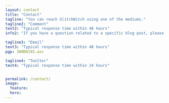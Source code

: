 ```yaml
---
layout: contact
title: "Contact"
tagline: "You can reach GlitchWitch using one of the mediums."
tagline2: "Comment"
text2: "Typical response time within 48 hours"
info2: "If you have a question related to a specific blog post, please use the comment feature (provided by Disqus) rather than emailing me about it."

tagline3: "Email"
text3: "Typical response time within 48 hours"
pgp: 3A0D6192.asc

tagline4: "Twitter"
text4: "Typical response time within 24 hours"


permalink: /contact/
image:
  feature: 
  hero: 
---
```

